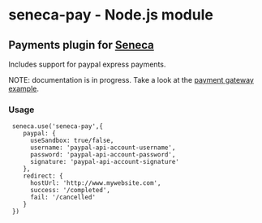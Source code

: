 # seneca-pay - Node.js module
 
## Payments plugin for <a href="https://github.com/rjrodger/seneca">Seneca</a>

Includes support for paypal express payments.

NOTE: documentation is in progress. Take a look at the <a href="http://github.com/rjrodger/seneca-examples">payment gateway example</a>.

### Usage

     seneca.use('seneca-pay',{
        paypal: {
          useSandbox: true/false,
          username: 'paypal-api-account-username',
          password: 'paypal-api-account-password',
          signature: 'paypal-api-account-signature'
        },
        redirect: {
          hostUrl: 'http://www.mywebsite.com',
          success: '/completed',
          fail: '/cancelled'
        }
     })

    
    
